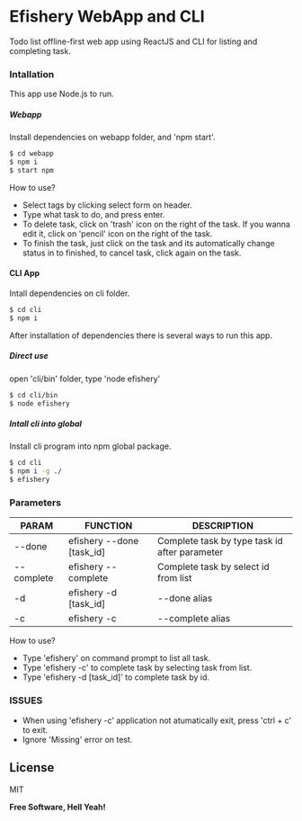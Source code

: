 # Efishery WebApp and CLI
Todo list offline-first web app using ReactJS and CLI for listing and completing task.

### Intallation
This app use Node.js to run.

##### Webapp
Install dependencies on webapp folder, and 'npm start'.

```sh
$ cd webapp
$ npm i
$ start npm
```

How to use?
- Select tags by clicking select form on header.
- Type what task to do, and press enter.
- To delete task, click on 'trash' icon on the right of the task. If you wanna edit it, click on 'pencil' icon on the right of the task.
- To finish the task, just click on the task and its automatically change status in to finished, to cancel task, click again on the task.

#### CLI App
Intall dependencies on cli folder.

```sh
$ cd cli
$ npm i
```
After installation of dependencies there is several ways to run this app.

##### Direct use
open 'cli/bin' folder, type 'node efishery'
```sh
$ cd cli/bin
$ node efishery
```

##### Intall cli into global
Install cli program into npm global package.
```sh
$ cd cli
$ npm i -g ./
$ efishery
```

### Parameters
| PARAM | FUNCTION | DESCRIPTION
| ------ | ------ | ------ |
| --done | efishery --done [task_id] | Complete task by type task id after parameter |
| --complete | efishery --complete | Complete task by select id from list |
| -d | efishery -d [task_id] | --done alias |
| -c |  efishery -c | --complete alias |

How to use?
- Type 'efishery' on command prompt to list all task.
- Type 'efishery -c' to complete task by selecting task from list.
- Type 'efishery -d [task_id]' to complete task by id.

### ISSUES
- When using 'efishery -c' application not atumatically exit, press 'ctrl + c' to exit.
- Ignore 'Missing' error on test.


License
----

MIT

**Free Software, Hell Yeah!**
